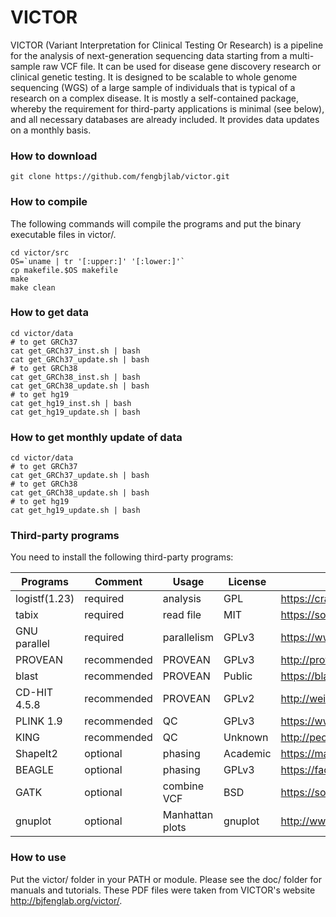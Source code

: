 # VICTOR

VICTOR (Variant Interpretation for Clinical Testing Or Research) is a pipeline for the analysis of next-generation sequencing data starting from a multi-sample raw VCF file. It can be used for disease gene discovery research or clinical genetic testing. It is designed to be scalable to whole genome sequencing (WGS) of a large sample of individuals that is typical of a research on a complex disease. It is mostly a self-contained package, whereby the requirement for third-party applications is minimal (see below), and all necessary databases are already included. It provides data updates on a monthly basis.

### How to download

```
git clone https://github.com/fengbjlab/victor.git
```

### How to compile

The following commands will compile the programs and put the binary executable files in victor/.

```
cd victor/src
OS=`uname | tr '[:upper:]' '[:lower:]'`
cp makefile.$OS makefile
make
make clean
```

### How to get data

```
cd victor/data
# to get GRCh37
cat get_GRCh37_inst.sh | bash
cat get_GRCh37_update.sh | bash
# to get GRCh38
cat get_GRCh38_inst.sh | bash
cat get_GRCh38_update.sh | bash
# to get hg19
cat get_hg19_inst.sh | bash
cat get_hg19_update.sh | bash
```

### How to get monthly update of data

```
cd victor/data
# to get GRCh37
cat get_GRCh37_update.sh | bash
# to get GRCh38
cat get_GRCh38_update.sh | bash
# to get hg19
cat get_hg19_update.sh | bash
```

### Third-party programs

You need to install the following third-party programs:

|Programs     |Comment    |Usage          | License   | URL                                                                  |
|-------------|-----------|---------------|-----------|----------------------------------------------------------------------|
|logistf(1.23)|required   |analysis       | GPL       | https://cran.r-project.org/web/packages/logistf/logistf.pdf          |
|tabix        |required   |read file      | MIT       | https://sourceforge.net/projects/samtools/files/tabix/               |
|GNU parallel |required   |parallelism    | GPLv3     | https://www.gnu.org/software/parallel/                               |
|PROVEAN      |recommended|PROVEAN        | GPLv3     | http://provean.jcvi.org/                                             |
|blast        |recommended|PROVEAN        | Public    | https://blast.ncbi.nlm.nih.gov/                                      |
|CD-HIT 4.5.8 |recommended|PROVEAN        | GPLv2     | http://weizhongli-lab.org/cd-hit/                                    |
|PLINK 1.9    |recommended|QC             | GPLv3     | https://www.cog-genomics.org/plink2/                                 |
|KING         |recommended|QC             | Unknown   | http://people.virginia.edu/~wc9c/KING/                               |
|ShapeIt2     |optional   |phasing        | Academic  | https://mathgen.stats.ox.ac.uk/genetics_software/shapeit/shapeit.html|
|BEAGLE       |optional   |phasing        | GPLv3     | https://faculty.washington.edu/browning/beagle/beagle.html           |
|GATK         |optional   |combine VCF    | BSD       | https://software.broadinstitute.org/gatk/download/                   |
|gnuplot      |optional   |Manhattan plots| gnuplot   | http://www.gnuplot.info/                                             |

### How to use

Put the victor/ folder in your PATH or module. Please see the doc/ folder for manuals and tutorials. These PDF files were taken from VICTOR's website http://bjfenglab.org/victor/. 
